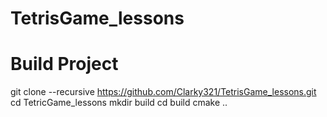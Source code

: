 # TetrisGame_lessons

# Build Project
git clone --recursive https://github.com/Clarky321/TetrisGame_lessons.git
cd TetricGame_lessons
mkdir build
cd build
cmake ..
